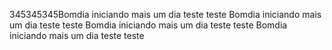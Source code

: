 345345345Bomdia iniciando mais um dia teste teste Bomdia iniciando mais um dia teste teste Bomdia iniciando mais um dia teste teste Bomdia iniciando mais um dia teste teste 
